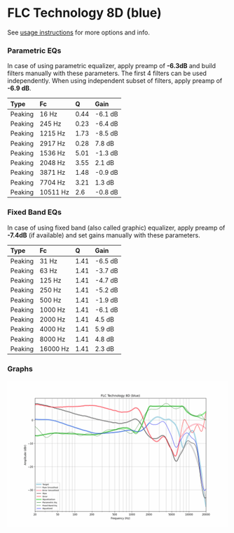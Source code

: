 # FLC Technology 8D (blue)
See [usage instructions](https://github.com/jaakkopasanen/AutoEq#usage) for more options and info.

### Parametric EQs
In case of using parametric equalizer, apply preamp of **-6.3dB** and build filters manually
with these parameters. The first 4 filters can be used independently.
When using independent subset of filters, apply preamp of **-6.9 dB**.

| Type    | Fc       |    Q | Gain    |
|:--------|:---------|:-----|:--------|
| Peaking | 16 Hz    | 0.44 | -6.1 dB |
| Peaking | 245 Hz   | 0.23 | -6.4 dB |
| Peaking | 1215 Hz  | 1.73 | -8.5 dB |
| Peaking | 2917 Hz  | 0.28 | 7.8 dB  |
| Peaking | 1536 Hz  | 5.01 | -1.3 dB |
| Peaking | 2048 Hz  | 3.55 | 2.1 dB  |
| Peaking | 3871 Hz  | 1.48 | -0.9 dB |
| Peaking | 7704 Hz  | 3.21 | 1.3 dB  |
| Peaking | 10511 Hz | 2.6  | -0.8 dB |

### Fixed Band EQs
In case of using fixed band (also called graphic) equalizer, apply preamp of **-7.4dB**
(if available) and set gains manually with these parameters.

| Type    | Fc       |    Q | Gain    |
|:--------|:---------|:-----|:--------|
| Peaking | 31 Hz    | 1.41 | -6.5 dB |
| Peaking | 63 Hz    | 1.41 | -3.7 dB |
| Peaking | 125 Hz   | 1.41 | -4.7 dB |
| Peaking | 250 Hz   | 1.41 | -5.2 dB |
| Peaking | 500 Hz   | 1.41 | -1.9 dB |
| Peaking | 1000 Hz  | 1.41 | -6.1 dB |
| Peaking | 2000 Hz  | 1.41 | 4.5 dB  |
| Peaking | 4000 Hz  | 1.41 | 5.9 dB  |
| Peaking | 8000 Hz  | 1.41 | 4.8 dB  |
| Peaking | 16000 Hz | 1.41 | 2.3 dB  |

### Graphs
![](./FLC%20Technology%208D%20(blue).png)